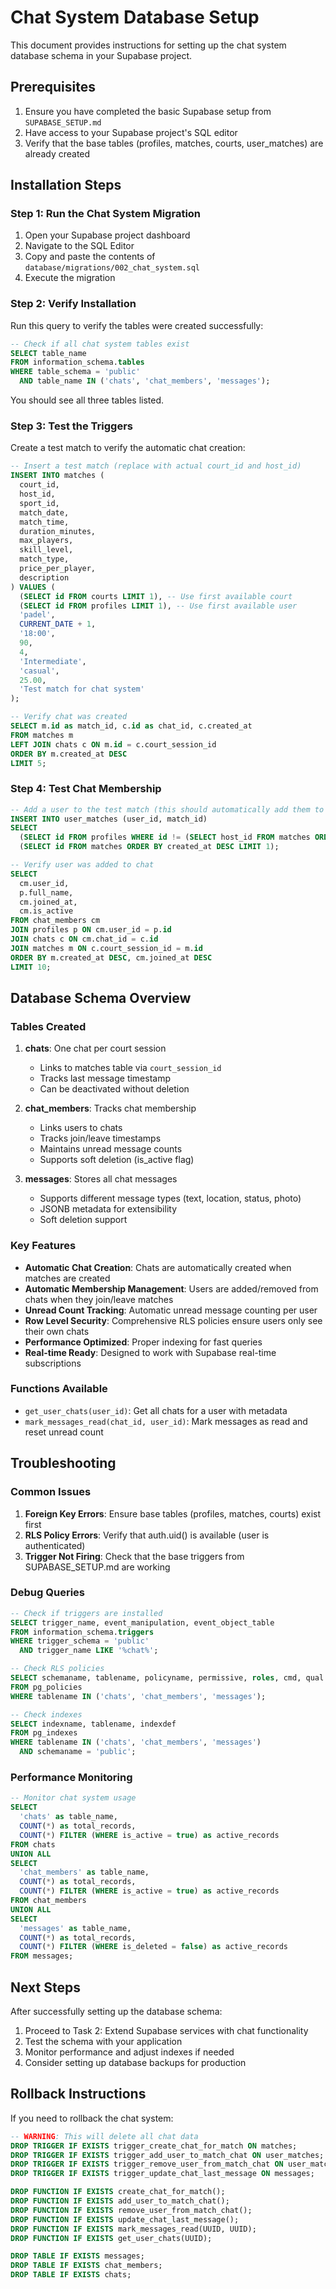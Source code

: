 # Chat System Database Setup

This document provides instructions for setting up the chat system database schema in your Supabase project.

## Prerequisites

1. Ensure you have completed the basic Supabase setup from `SUPABASE_SETUP.md`
2. Have access to your Supabase project's SQL editor
3. Verify that the base tables (profiles, matches, courts, user_matches) are already created

## Installation Steps

### Step 1: Run the Chat System Migration

1. Open your Supabase project dashboard
2. Navigate to the SQL Editor
3. Copy and paste the contents of `database/migrations/002_chat_system.sql`
4. Execute the migration

### Step 2: Verify Installation

Run this query to verify the tables were created successfully:

```sql
-- Check if all chat system tables exist
SELECT table_name 
FROM information_schema.tables 
WHERE table_schema = 'public' 
  AND table_name IN ('chats', 'chat_members', 'messages');
```

You should see all three tables listed.

### Step 3: Test the Triggers

Create a test match to verify the automatic chat creation:

```sql
-- Insert a test match (replace with actual court_id and host_id)
INSERT INTO matches (
  court_id, 
  host_id, 
  sport_id, 
  match_date, 
  match_time, 
  duration_minutes, 
  max_players, 
  skill_level, 
  match_type, 
  price_per_player, 
  description
) VALUES (
  (SELECT id FROM courts LIMIT 1), -- Use first available court
  (SELECT id FROM profiles LIMIT 1), -- Use first available user
  'padel',
  CURRENT_DATE + 1,
  '18:00',
  90,
  4,
  'Intermediate',
  'casual',
  25.00,
  'Test match for chat system'
);

-- Verify chat was created
SELECT m.id as match_id, c.id as chat_id, c.created_at
FROM matches m
LEFT JOIN chats c ON m.id = c.court_session_id
ORDER BY m.created_at DESC
LIMIT 5;
```

### Step 4: Test Chat Membership

```sql
-- Add a user to the test match (this should automatically add them to chat)
INSERT INTO user_matches (user_id, match_id)
SELECT 
  (SELECT id FROM profiles WHERE id != (SELECT host_id FROM matches ORDER BY created_at DESC LIMIT 1) LIMIT 1),
  (SELECT id FROM matches ORDER BY created_at DESC LIMIT 1);

-- Verify user was added to chat
SELECT 
  cm.user_id,
  p.full_name,
  cm.joined_at,
  cm.is_active
FROM chat_members cm
JOIN profiles p ON cm.user_id = p.id
JOIN chats c ON cm.chat_id = c.id
JOIN matches m ON c.court_session_id = m.id
ORDER BY m.created_at DESC, cm.joined_at DESC
LIMIT 10;
```

## Database Schema Overview

### Tables Created

1. **chats**: One chat per court session
   - Links to matches table via `court_session_id`
   - Tracks last message timestamp
   - Can be deactivated without deletion

2. **chat_members**: Tracks chat membership
   - Links users to chats
   - Tracks join/leave timestamps
   - Maintains unread message counts
   - Supports soft deletion (is_active flag)

3. **messages**: Stores all chat messages
   - Supports different message types (text, location, status, photo)
   - JSONB metadata for extensibility
   - Soft deletion support

### Key Features

- **Automatic Chat Creation**: Chats are automatically created when matches are created
- **Automatic Membership Management**: Users are added/removed from chats when they join/leave matches
- **Unread Count Tracking**: Automatic unread message counting per user
- **Row Level Security**: Comprehensive RLS policies ensure users only see their own chats
- **Performance Optimized**: Proper indexing for fast queries
- **Real-time Ready**: Designed to work with Supabase real-time subscriptions

### Functions Available

- `get_user_chats(user_id)`: Get all chats for a user with metadata
- `mark_messages_read(chat_id, user_id)`: Mark messages as read and reset unread count

## Troubleshooting

### Common Issues

1. **Foreign Key Errors**: Ensure base tables (profiles, matches, courts) exist first
2. **RLS Policy Errors**: Verify that auth.uid() is available (user is authenticated)
3. **Trigger Not Firing**: Check that the base triggers from SUPABASE_SETUP.md are working

### Debug Queries

```sql
-- Check if triggers are installed
SELECT trigger_name, event_manipulation, event_object_table
FROM information_schema.triggers
WHERE trigger_schema = 'public'
  AND trigger_name LIKE '%chat%';

-- Check RLS policies
SELECT schemaname, tablename, policyname, permissive, roles, cmd, qual
FROM pg_policies
WHERE tablename IN ('chats', 'chat_members', 'messages');

-- Check indexes
SELECT indexname, tablename, indexdef
FROM pg_indexes
WHERE tablename IN ('chats', 'chat_members', 'messages')
  AND schemaname = 'public';
```

### Performance Monitoring

```sql
-- Monitor chat system usage
SELECT 
  'chats' as table_name,
  COUNT(*) as total_records,
  COUNT(*) FILTER (WHERE is_active = true) as active_records
FROM chats
UNION ALL
SELECT 
  'chat_members' as table_name,
  COUNT(*) as total_records,
  COUNT(*) FILTER (WHERE is_active = true) as active_records
FROM chat_members
UNION ALL
SELECT 
  'messages' as table_name,
  COUNT(*) as total_records,
  COUNT(*) FILTER (WHERE is_deleted = false) as active_records
FROM messages;
```

## Next Steps

After successfully setting up the database schema:

1. Proceed to Task 2: Extend Supabase services with chat functionality
2. Test the schema with your application
3. Monitor performance and adjust indexes if needed
4. Consider setting up database backups for production

## Rollback Instructions

If you need to rollback the chat system:

```sql
-- WARNING: This will delete all chat data
DROP TRIGGER IF EXISTS trigger_create_chat_for_match ON matches;
DROP TRIGGER IF EXISTS trigger_add_user_to_match_chat ON user_matches;
DROP TRIGGER IF EXISTS trigger_remove_user_from_match_chat ON user_matches;
DROP TRIGGER IF EXISTS trigger_update_chat_last_message ON messages;

DROP FUNCTION IF EXISTS create_chat_for_match();
DROP FUNCTION IF EXISTS add_user_to_match_chat();
DROP FUNCTION IF EXISTS remove_user_from_match_chat();
DROP FUNCTION IF EXISTS update_chat_last_message();
DROP FUNCTION IF EXISTS mark_messages_read(UUID, UUID);
DROP FUNCTION IF EXISTS get_user_chats(UUID);

DROP TABLE IF EXISTS messages;
DROP TABLE IF EXISTS chat_members;
DROP TABLE IF EXISTS chats;
```